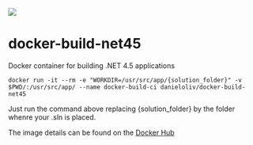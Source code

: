 [![](https://images.microbadger.com/badges/image/danieloliv/docker-build-net45.svg)](https://microbadger.com/images/danieloliv/docker-build-net45 "Get your own image badge on microbadger.com")

# docker-build-net45
Docker container for building .NET 4.5 applications

`docker run -it --rm -e "WORKDIR=/usr/src/app/{solution_folder}" -v $PWD/:/usr/src/app/ --name docker-build-ci danieloliv/docker-build-net45`

Just run the command above replacing {solution_folder} by the folder whenre your .sln is placed.

The image details can be found on the [Docker Hub](https://hub.docker.com/r/danieloliv/docker-build-net45/)
